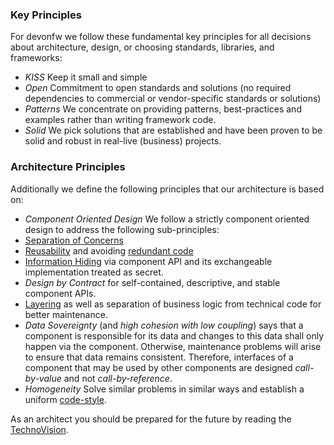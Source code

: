 
### Key Principles

For devonfw we follow these fundamental key principles for all decisions about architecture, design, or choosing standards, libraries, and frameworks:

* *KISS* 
Keep it small and simple
* *Open* 
Commitment to open standards and solutions (no required dependencies to commercial or vendor-specific standards or solutions)
* *Patterns* 
We concentrate on providing patterns, best-practices and examples rather than writing framework code.
* *Solid* 
We pick solutions that are established and have been proven to be solid and robust in real-live (business) projects.

### Architecture Principles
Additionally we define the following principles that our architecture is based on:

* *Component Oriented Design* 
We follow a strictly component oriented design to address the following sub-principles:
*  [Separation of Concerns](http://en.wikipedia.org/wiki/Separation_of_concerns)
*  [Reusability](http://en.wikipedia.org/wiki/Reusability) and avoiding [redundant code](http://en.wikipedia.org/wiki/Redundant_code)
*  [Information Hiding](http://en.wikipedia.org/wiki/Information_hiding) via component API and its exchangeable implementation treated as secret.
*  _Design by Contract_ for self-contained, descriptive, and stable component APIs.
*  [Layering](https://github.com/devonfw/devon4j/blob/master/documentation/architecture.asciidoc#technical-architecture) as well as separation of business logic from technical code for better maintenance.
*  _Data Sovereignty_ (and _high cohesion with low coupling_) says that a component is responsible for its data and changes to this data shall only happen via the component. Otherwise, maintenance problems will arise to ensure that data remains consistent. Therefore, interfaces of a component that may be used by other components are designed _call-by-value_ and not _call-by-reference_.
* *Homogeneity* 
Solve similar problems in similar ways and establish a uniform [code-style](https://github.com/devonfw/devon4j/blob/master/documentation/coding-conventions.asciidoc).

As an architect you should be prepared for the future by reading the [TechnoVision](https://www.capgemini.com/de-de/wp-content/uploads/sites/5/2020/07/TechnoVision-2020-Report.pdf).